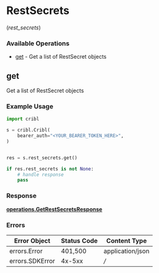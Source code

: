 # RestSecrets
(*rest_secrets*)

### Available Operations

* [get](#get) - Get a list of RestSecret objects

## get

Get a list of RestSecret objects

### Example Usage

```python
import cribl

s = cribl.Cribl(
    bearer_auth="<YOUR_BEARER_TOKEN_HERE>",
)


res = s.rest_secrets.get()

if res.rest_secrets is not None:
    # handle response
    pass
```


### Response

**[operations.GetRestSecretsResponse](../../models/operations/getrestsecretsresponse.md)**
### Errors

| Error Object     | Status Code      | Content Type     |
| ---------------- | ---------------- | ---------------- |
| errors.Error     | 401,500          | application/json |
| errors.SDKError  | 4x-5xx           | */*              |
